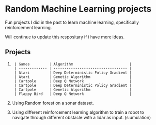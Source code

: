 # Random Machine Learning projects

Fun projects I did in the past to learn machine learning, specifically reinforcement learning.

Will continue to update this respositary if i have more ideas.

## Projects

1. 
        | Games         | Algorithm                          |
        | ------------- | ---------------------------------- |
        | Atari         | Deep Deterministic Policy Gradient |
        | Atari         | Genetic Algorithm                  |
        | Cartpole      | Deep Q Network                     |
        | Cartpole      | Deep Deterministic Policy Gradient |
        | Cartpole      | Genetic Algorithm                  |
        | Flappy Bird   | Deep Q Network                     |
    
2. Using Random forest on a sonar dataset. 
 
3. Using different reinforcement learning algorithm to train a robot to navigate through different obstacle with a lidar as input. (siumulation)

